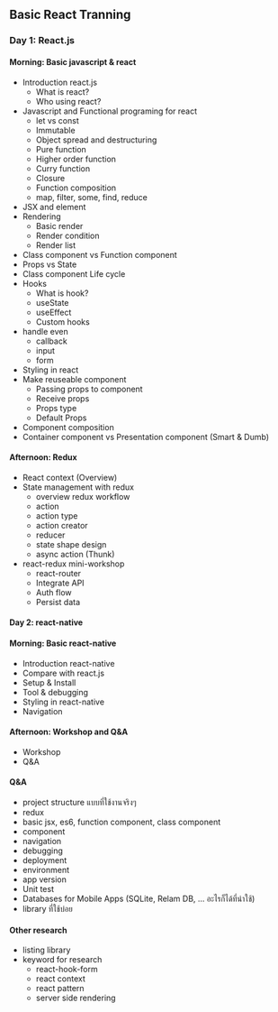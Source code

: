 ## Basic React Tranning

### Day 1: React.js

#### Morning: Basic javascript & react

- Introduction react.js
  - What is react?
  - Who using react?
- Javascript and Functional programing for react
  - let vs const
  - Immutable
  - Object spread and destructuring
  - Pure function
  - Higher order function
  - Curry function
  - Closure
  - Function composition
  - map, filter, some, find, reduce
- JSX and element
- Rendering
  - Basic render
  - Render condition
  - Render list
- Class component vs Function component
- Props vs State
- Class component Life cycle
- Hooks
  - What is hook?
  - useState
  - useEffect
  - Custom hooks
- handle even
  - callback
  - input
  - form
- Styling in react
- Make reuseable component
  - Passing props to component
  - Receive props
  - Props type
  - Default Props
- Component composition
- Container component vs Presentation component (Smart & Dumb)

#### Afternoon: Redux

- React context (Overview)
- State management with redux
  - overview redux workflow
  - action
  - action type
  - action creator
  - reducer
  - state shape design
  - async action (Thunk)
- react-redux mini-workshop
  - react-router
  - Integrate API
  - Auth flow
  - Persist data

#### Day 2: react-native

#### Morning: Basic react-native

- Introduction react-native
- Compare with react.js
- Setup & Install
- Tool & debugging
- Styling in react-native
- Navigation

#### Afternoon: Workshop and Q&A

- Workshop
- Q&A

#### Q&A

- project structure แบบที่ใช้งานจริงๆ
- redux
- basic jsx, es6, function component, class component
- component
- navigation
- debugging
- deployment
- environment
- app version
- Unit test
- Databases for Mobile Apps (SQLite, Relam DB, ... อะไรก็ได้ที่น่าใช้)
- library ที่ใช้บ่อย

#### Other research

- listing library
- keyword for research
  - react-hook-form
  - react context
  - react pattern
  - server side rendering
